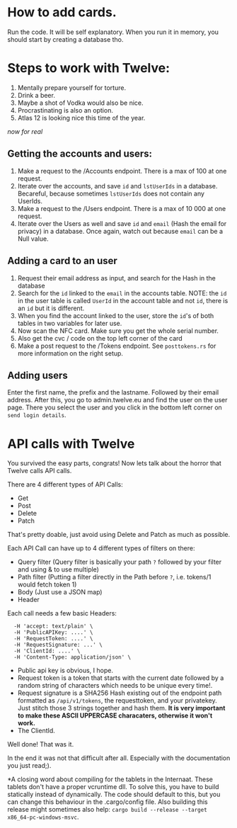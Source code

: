 # How to add cards.

Run the code. It will be self explanatory.
When you run it in memory, you should start by creating a database tho.


# Steps to work with Twelve:

1. Mentally prepare yourself for torture.
2. Drink a beer.
3. Maybe a shot of Vodka would also be nice.
4. Procrastinating is also an option.
5. Atlas 12 is looking nice this time of the year.

*now for real*

## Getting the accounts and users:

1. Make a request to the /Accounts endpoint. There is a max of 100 at one request.
2. Iterate over the accounts, and save `id` and `lstUserIds` in a database. Becareful, because sometimes `lstUserIds` does not contain any UserIds.
3. Make a request to the /Users endpoint. There is a max of 10 000 at one request.
4. Iterate over the Users as well and save `id` and `email` (Hash the email for privacy) in a database. Once again, watch out because `email` can be a Null value.

## Adding a card to an user

1. Request their email address as input, and search for the Hash in the database
2. Search for the `id` linked to the `email` in the accounts table. NOTE: the `id` in the user table is called `UserId` in the account table and not `id`, there is an `id` but it is different.
3. When you find the account linked to the user, store the `id`'s of both tables in two variables for later use.
4. Now scan the NFC card. Make sure you get the whole serial number.
5. Also get the cvc / code on the top left corner of the card
6. Make a post request to the /Tokens endpoint. See `posttokens.rs` for more information on the right setup.

## Adding users
Enter the first name, the prefix and the lastname. Followed by their email address.
After this, you go to admin.twelve.eu and find the user on the user page. There you select the user and you click in the bottom left corner on `send login details`.


# API calls with Twelve

You survived the easy parts, congrats! Now lets talk about the horror that Twelve calls API calls.

There are 4 different types of API Calls:

- Get
- Post
- Delete
- Patch

That's pretty doable, just avoid using Delete and Patch as much as possible.

Each API Call can have up to 4 different types of filters on there:

- Query filter (Query filter is basically your path `?` followed by your filter and using & to use multiple)
- Path filter (Putting a filter directly in the Path before `?`, i.e. tokens/1 would fetch token 1)
- Body (Just use a JSON map)
- Header

Each call needs a few basic Headers:
```
  -H 'accept: text/plain' \
  -H 'PublicAPIKey: ....' \
  -H 'RequestToken: ....' \
  -H 'RequestSignature: ...' \
  -H 'ClientId: ....' \
  -H 'Content-Type: application/json' \
```
- Public api key is obvious, I hope.
- Request token is a token that starts with the current date followed by a random string of characters which needs to be unique every time!.
- Request signature is a SHA256 Hash existing out of the endpoint path formatted as `/api/v1/tokens`, the requesttoken, and your privatekey. Just stitch those 3 strings together and hash them. **It is very important to make these ASCII UPPERCASE characaters, otherwise it won't work.**
- The ClientId.

Well done! That was it.

In the end it was not that difficult after all. Especially with the documentation you just read;).

*A closing word about compiling for the tablets in the Internaat. These tablets don't have a proper vcruntime dll. To solve this, you have to build statically instead of dynamically. The code should default to this, but you can change this behaviour in the .cargo/config file.
Also building this release might sometimes also help: `cargo build --release --target x86_64-pc-windows-msvc`.